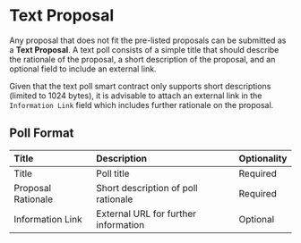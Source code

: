 # Text Proposal

Any proposal that does not fit the pre-listed proposals can be submitted as a **Text Proposal**. A text poll consists of a simple title that should describe the rationale of the proposal, a short description of the proposal, and an optional field to include an external link. 

Given that the text poll smart contract only supports short descriptions \(limited to 1024 bytes\), it is advisable to attach an external link in the `Information Link` field which includes further rationale on the proposal.

## Poll Format

| Title | Description | Optionality |
| :--- | :--- | :--- |
| Title | Poll title | Required |
| Proposal Rationale | Short description of poll rationale | Required |
| Information Link | External URL for further information | Optional |

